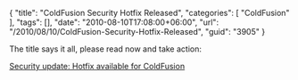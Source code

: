 {
	"title": "ColdFusion Security Hotfix Released",
	"categories": [
		"ColdFusion"
	],
	"tags": [],
	"date": "2010-08-10T17:08:00+06:00",
	"url": "/2010/08/10/ColdFusion-Security-Hotfix-Released",
	"guid": "3905"
}

The title says it all, please read now and take action:

<a href="http://www.adobe.com/support/security/bulletins/apsb10-18.html">Security update: Hotfix available for ColdFusion</a>
